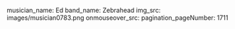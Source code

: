 musician_name: Ed
band_name: Zebrahead
img_src: images/musician0783.png
onmouseover_src: 
pagination_pageNumber: 1711